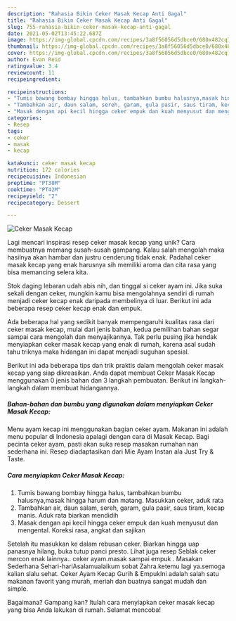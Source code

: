 ```yaml
---
description: "Rahasia Bikin Ceker Masak Kecap Anti Gagal"
title: "Rahasia Bikin Ceker Masak Kecap Anti Gagal"
slug: 755-rahasia-bikin-ceker-masak-kecap-anti-gagal
date: 2021-05-02T13:45:22.687Z
image: https://img-global.cpcdn.com/recipes/3a8f56056d5dbce0/680x482cq70/ceker-masak-kecap-foto-resep-utama.jpg
thumbnail: https://img-global.cpcdn.com/recipes/3a8f56056d5dbce0/680x482cq70/ceker-masak-kecap-foto-resep-utama.jpg
cover: https://img-global.cpcdn.com/recipes/3a8f56056d5dbce0/680x482cq70/ceker-masak-kecap-foto-resep-utama.jpg
author: Evan Reid
ratingvalue: 3.4
reviewcount: 11
recipeingredient:

recipeinstructions:
- "Tumis bawang bombay hingga halus, tambahkan bumbu halusnya,masak hingga harum dan matang. Masukkan ceker, aduk rata"
- "Tambahkan air, daun salam, sereh, garam, gula pasir, saus tiram, kecap manis. Aduk rata biarkan mendidih"
- "Masak dengan api kecil hingga ceker empuk dan kuah menyusut dan mengental. Koreksi rasa, angkat dan sajikan"
categories:
- Resep
tags:
- ceker
- masak
- kecap

katakunci: ceker masak kecap 
nutrition: 172 calories
recipecuisine: Indonesian
preptime: "PT38M"
cooktime: "PT42M"
recipeyield: "2"
recipecategory: Dessert

---
```



![Ceker Masak Kecap](https://img-global.cpcdn.com/recipes/3a8f56056d5dbce0/680x482cq70/ceker-masak-kecap-foto-resep-utama.jpg)

Lagi mencari inspirasi resep ceker masak kecap yang unik? Cara membuatnya memang susah-susah gampang. Kalau salah mengolah maka hasilnya akan hambar dan justru cenderung tidak enak. Padahal ceker masak kecap yang enak harusnya sih memiliki aroma dan cita rasa yang bisa memancing selera kita.

Stok daging lebaran udah abis nih, dan tinggal si ceker ayam ini. Jika suka sekali dengan ceker, mungkin kamu bisa mengolahnya sendiri di rumah menjadi ceker kecap enak daripada membelinya di luar. Berikut ini ada beberapa resep ceker kecap enak dan empuk.

Ada beberapa hal yang sedikit banyak mempengaruhi kualitas rasa dari ceker masak kecap, mulai dari jenis bahan, kedua pemilihan bahan segar sampai cara mengolah dan menyajikannya. Tak perlu pusing jika hendak menyiapkan ceker masak kecap yang enak di rumah, karena asal sudah tahu triknya maka hidangan ini dapat menjadi suguhan spesial.


Berikut ini ada beberapa tips dan trik praktis dalam mengolah ceker masak kecap yang siap dikreasikan. Anda dapat membuat Ceker Masak Kecap menggunakan 0 jenis bahan dan 3 langkah pembuatan. Berikut ini langkah-langkah dalam membuat hidangannya.

<!--inarticleads1-->

##### Bahan-bahan dan bumbu yang digunakan dalam menyiapkan Ceker Masak Kecap:



Menu ayam kecap ini menggunakan bagian ceker ayam. Makanan ini adalah menu popular di Indonesia apalagi dengan cara di Masak Kecap. Bagi pecinta ceker ayam, pasti akan suka resep masakan rumahan nan sederhana ini. Resep diadaptasikan dari Mie Ayam Instan ala Just Try &amp; Taste. 

<!--inarticleads2-->

##### Cara menyiapkan Ceker Masak Kecap:

1. Tumis bawang bombay hingga halus, tambahkan bumbu halusnya,masak hingga harum dan matang. Masukkan ceker, aduk rata
1. Tambahkan air, daun salam, sereh, garam, gula pasir, saus tiram, kecap manis. Aduk rata biarkan mendidih
1. Masak dengan api kecil hingga ceker empuk dan kuah menyusut dan mengental. Koreksi rasa, angkat dan sajikan


Setelah itu masukkan ke dalam rebusan ceker. Biarkan hingga uap panasnya hilang, buka tutup panci presto. Lihat juga resep Seblak ceker mercon enak lainnya.. ceker ayam.masak sampai empuk . Masakan Sederhana Sehari-hariAsalamualaikum sobat Zahra.ketemu lagi ya.semoga kalian slalu sehat. Ceker Ayam Kecap Gurih &amp; EmpukIni adalah salah satu makanan favorit yang murah, meriah dan buatnya sangat mudah dan simple. 

Bagaimana? Gampang kan? Itulah cara menyiapkan ceker masak kecap yang bisa Anda lakukan di rumah. Selamat mencoba!
